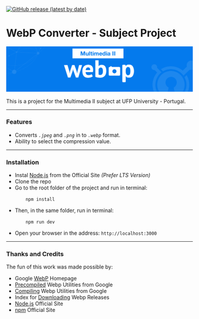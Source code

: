 [![GitHub release (latest by date)](https://img.shields.io/github/v/release/RetlavSource/WebP_Converter?color=brightgreen&include_prereleases&label=latest%20release&style=plastic)](https://github.com/RetlavSource/WebP_Converter/releases)

# WebP Converter - Subject Project
![WebP Converter Info Banner](public/img/heading.png)

This is a project for the Multimedia II subject at UFP University - Portugal.

---

### Features
- Converts *`.jpeg`* and *`.png`* in to *`.webp`* format.
- Ability to select the compression value.

---

### Installation
- Instal [Node.js](https://nodejs.org/en/download/) from the Official Site *(Prefer LTS Version)*
- Clone the repo
- Go to the root folder of the project and run in terminal: 
    ```shell
        npm install
    ```
- Then, in the same folder, run in terminal: 
    ```shell
        npm run dev
    ```
- Open your browser in the address: `http://localhost:3000`

---

### Thanks and Credits
The fun of this work was made possible by:
- Google [WebP](https://developers.google.com/speed/webp) Homepage
- [Precompiled](https://developers.google.com/speed/webp/docs/precompiled) Webp Utilities from Google
- [Compiling](https://developers.google.com/speed/webp/docs/compiling) Webp Utilities from Google
- Index for [Downloading](https://storage.googleapis.com/downloads.webmproject.org/releases/webp/index.html) Webp Releases
- [Node.js](https://nodejs.org/en/) Official Site
- [npm](https://www.npmjs.com) Official Site
